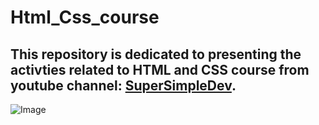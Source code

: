 # Html_Css_course

## This repository is dedicated to presenting the activties related to HTML and CSS course from youtube channel: [SuperSimpleDev](https://www.youtube.com/watch?v=G3e-cpL7ofc).

![Image](https://github.com/user-attachments/assets/5f26cf5a-af9d-4d34-b4d8-d3c8ac6aeb54)
